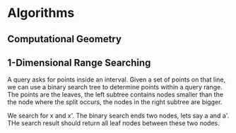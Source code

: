 # Algorithms #

## Computational Geometry ##

## 1-Dimensional Range Searching ##

A query asks for points inside an interval. Given a set of points on that line, we can use a binary search tree to determine points within a query range. The points are the leaves, the left subtree contains nodes smaller than the the node where the split occurs, the nodes in the right subtree are bigger.

We search for x and x'. The binary search ends two nodes, lets say a and a'. THe search result should return all leaf nodes between these two nodes.
